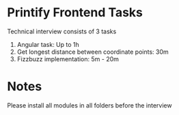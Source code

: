 # Printify Frontend Tasks

Technical interview consists of 3 tasks
1. Angular task: Up to 1h
2. Get longest distance between coordinate points: 30m
3. Fizzbuzz implementation: 5m - 20m

# Notes
Please install all modules in all folders before the interview

